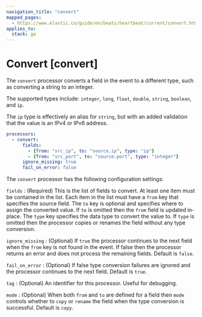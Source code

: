 ```yaml
---
navigation_title: "convert"
mapped_pages:
  - https://www.elastic.co/guide/en/beats/heartbeat/current/convert.html
applies_to:
  stack: ga
---
```


# Convert [convert]


The `convert` processor converts a field in the event to a different type, such as converting a string to an integer.

The supported types include: `integer`, `long`, `float`, `double`, `string`, `boolean`, and `ip`.

The `ip` type is effectively an alias for `string`, but with an added validation that the value is an IPv4 or IPv6 address.

```yaml
processors:
  - convert:
      fields:
        - {from: "src_ip", to: "source.ip", type: "ip"}
        - {from: "src_port", to: "source.port", type: "integer"}
      ignore_missing: true
      fail_on_error: false
```

The `convert` processor has the following configuration settings:

`fields`
:   (Required) This is the list of fields to convert. At least one item must be contained in the list. Each item in the list must have a `from` key that specifies the source field. The `to` key is optional and specifies where to assign the converted value. If `to` is omitted then the `from` field is updated in-place. The `type` key specifies the data type to convert the value to. If `type` is omitted then the processor copies or renames the field without any type conversion.

`ignore_missing`
:   (Optional) If `true` the processor continues to the next field when the `from` key is not found in the event. If false then the processor returns an error and does not process the remaining fields. Default is `false`.

`fail_on_error`
:   (Optional) If false type conversion failures are ignored and the processor continues to the next field. Default is `true`.

`tag`
:   (Optional) An identifier for this processor. Useful for debugging.

`mode`
:   (Optional) When both `from` and `to` are defined for a field then `mode` controls whether to `copy` or `rename` the field when the type conversion is successful. Default is `copy`.

